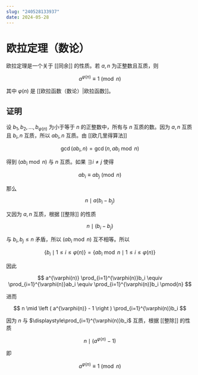 ```yaml
---
slug: "240528133937"
date: 2024-05-28
---
```


# 欧拉定理（数论）

欧拉定理是一个关于 [[同余]] 的性质。若 $a,n$ 为正整数且互质，则

$$
a^{\varphi(n)}\equiv 1 \pmod{n}
$$

其中 $\varphi(n)$ 是 [[欧拉函数（数论）|欧拉函数]]。

## 证明

设 $b_1,b_2,\dots,b_{\varphi(n)}$ 为小于等于 $n$ 的正整数中，所有与 $n$ 互质的数。因为 $a,n$ 互质且 $b_i,n$ 互质，所以 $ab_i,n$ 互质。由 [[欧几里得算法]]

$$
\gcd(ab_i,n)=\gcd(n,ab_i \bmod n)
$$

得到 $(ab_i \bmod n)$ 与 $n$ 互质。如果 $\exists i \ne j$ 使得

$$
ab_i \equiv ab_j \pmod{n}
$$

那么

$$
n \mid a(b_i - b_j)
$$

又因为 $a,n$ 互质，根据 [[整除]] 的性质

$$
n \mid (b_i-b_j)
$$

与 $b_i,b_j \le n$ 矛盾，所以 $(ab_i \bmod n)$ 互不相等。所以

$$
\{ b_i \mid 1 \le i \le \varphi(n) \} = \{ ab_i \bmod n \mid 1 \le i \le \varphi(n) \}
$$

因此

$$
a^{\varphi(n)} \prod_{i=1}^{\varphi(n)}b_i \equiv \prod_{i=1}^{\varphi(n)}ab_i \equiv \prod_{i=1}^{\varphi(n)}b_i \pmod{n}
$$

进而

$$
n \mid \left ( a^{\varphi(n)} - 1 \right ) \prod_{i=1}^{\varphi(n)}b_i
$$

因为 $n$ 与 $\displaystyle\prod_{i=1}^{\varphi(n)}b_i$ 互质，根据 [[整除]] 的性质

$$
n \mid \left ( a^{\varphi(n)} - 1 \right )
$$

即

$$
a^{\varphi(n)}\equiv 1 \pmod{n}
$$
